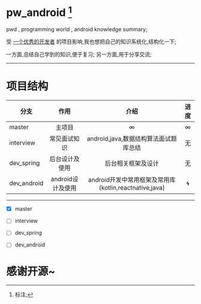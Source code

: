 # pw_android [^1]

pwd , programming world , android knowledge summary;

受 [一个优秀的开发者](https://github.com/JsonChao/Awesome-WanAndroid) 的项目影响,我也想把自己的知识系统化,结构化一下;

一方面,总结自己学到的知识,便于复习; 另一方面,用于分享交流;

-----

# 项目结构

 分支 | 作用 | 介绍 | 进度
 --- | :---: | :---: | :---:
 master | 主项目 | &#8734;| &#8734;
 interview | 常见面试知识 | android,java,数据结构算法面试题库总结| 无
 dev_spring | 后台设计及使用 | 后台相关框架及设计 | 无
 dev_android | android设计及使用 | android开发中常用框架及常用库(kotlin,reactnative,java) | :cyclone:

-----

- [x] master
- [ ] interview
- [ ] dev_spring
- [ ] dev_android




# 感谢开源~


[^1]: 标注;